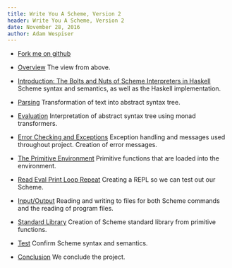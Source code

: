 ```yaml
---
title: Write You A Scheme, Version 2
header: Write You A Scheme, Version 2
date: November 28, 2016
author: Adam Wespiser
---
```


* [Fork me on github](https://github.com/write-you-a-scheme-v2/scheme)    

* [Overview](../wyas/00_overview.html) The view from above.     
* [Introduction: The Bolts and Nuts of Scheme Interpreters in Haskell](../wyas/01_introduction.html)  Scheme syntax and semantics, as well as the Haskell implementation.    
* [Parsing](../wyas/02_parsing.html) Transformation of text into abstract syntax tree.    
* [Evaluation](../wyas/03_evaluation.html) Interpretation of abstract syntax tree using monad transformers.       
* [Error Checking and Exceptions](../wyas/04_errors.html) Exception handling and messages used throughout project. Creation of error messages.    
* [The Primitive Environment](../wyas/05_primitives.html) Primitive functions that are loaded into the environment.    
* [Read Eval Print Loop Repeat](../wyas/06_repl.html) Creating a REPL so we can
  test out our Scheme.    
* [Input/Output](../wyas/07_io.html) Reading and writing to files for both Scheme commands and the reading of program files.    
* [Standard Library](../wyas/08_stdlib.html) Creation of Scheme standard library from primitive functions.    
* [Test](../wyas/09_test.html) Confirm Scheme syntax and semantics.    
* [Conclusion](../wyas/10_conclusion.html) We conclude the project.    
